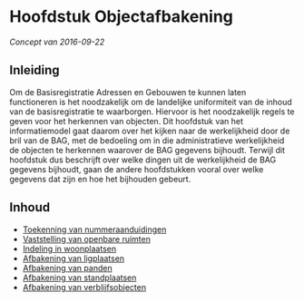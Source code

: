 # Hoofdstuk Objectafbakening

_Concept van 2016-09-22_

## Inleiding 

Om de Basisregistratie Adressen en Gebouwen te kunnen laten functioneren is het noodzakelijk om de landelijke uniformiteit van de inhoud van de basisregistratie te waarborgen. Hiervoor is het noodzakelijk regels te geven voor het herkennen van objecten. Dit hoofdstuk van het informatiemodel gaat daarom over het kijken naar de werkelijkheid door de bril van de BAG, met de bedoeling om in die administratieve werkelijkheid de objecten te herkennen waarover de BAG gegevens bijhoudt. Terwijl dit hoofdstuk dus beschrijft over welke dingen uit de werkelijkheid de BAG gegevens bijhoudt, gaan de andere hoofdstukken vooral over welke gegevens dat zijn en hoe het bijhouden gebeurt.

## Inhoud

- [Toekenning van nummeraanduidingen](nummeraanduiding.md)
- [Vaststelling van openbare ruimten](openbare_ruimte.md)
- [Indeling in woonplaatsen](woonplaats.md)
- [Afbakening van ligplaatsen](ligplaats.md)
- [Afbakening van panden](pand.md)
- [Afbakening van standplaatsen](standplaats.md)
- [Afbakening van verblijfsobjecten](verblijfsobject.md)
